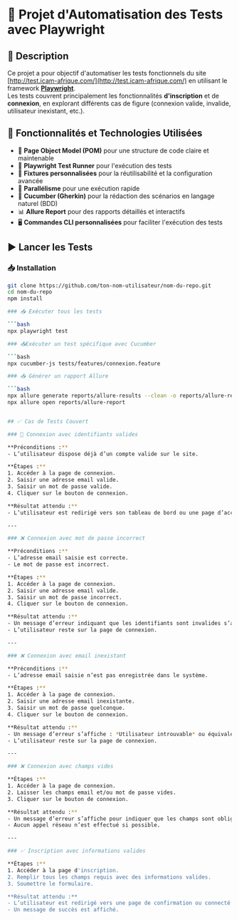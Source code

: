 # 🧪 Projet d'Automatisation des Tests avec Playwright

## 📌 Description

Ce projet a pour objectif d'automatiser les tests fonctionnels du site [http://test.icam-afrique.com/](http://test.icam-afrique.com/) en utilisant le framework **[Playwright](https://playwright.dev/)**.  
Les tests couvrent principalement les fonctionnalités **d'inscription** et de **connexion**, en explorant différents cas de figure (connexion valide, invalide, utilisateur inexistant, etc.).

## 🔧 Fonctionnalités et Technologies Utilisées

- 🧱 **Page Object Model (POM)** pour une structure de code claire et maintenable  
- 🧪 **Playwright Test Runner** pour l'exécution des tests  
- 🧷 **Fixtures personnalisées** pour la réutilisabilité et la configuration avancée  
- 🧵 **Parallélisme** pour une exécution rapide  
- 🍰 **Cucumber (Gherkin)** pour la rédaction des scénarios en langage naturel (BDD)  
- 📊 **Allure Report** pour des rapports détaillés et interactifs  
- 🖥️ **Commandes CLI personnalisées** pour faciliter l'exécution des tests


## ▶️ Lancer les Tests

### 📥 Installation

```bash
git clone https://github.com/ton-nom-utilisateur/nom-du-repo.git
cd nom-du-repo
npm install

### 📥 Exécuter tous les tests

```bash
npx playwright test

### 📥Exécuter un test spécifique avec Cucumber

```bash
npx cucumber-js tests/features/connexion.feature

### 📥 Générer un rapport Allure

```bash
npx allure generate reports/allure-results --clean -o reports/allure-report
npx allure open reports/allure-report


## ✅ Cas de Tests Couvert

### 🔐 Connexion avec identifiants valides

**Préconditions :**  
- L’utilisateur dispose déjà d’un compte valide sur le site.

**Étapes :**  
1. Accéder à la page de connexion.  
2. Saisir une adresse email valide.  
3. Saisir un mot de passe valide.  
4. Cliquer sur le bouton de connexion.  

**Résultat attendu :**  
- L’utilisateur est redirigé vers son tableau de bord ou une page d’accueil authentifiée.

---

### ❌ Connexion avec mot de passe incorrect

**Préconditions :**  
- L’adresse email saisie est correcte.  
- Le mot de passe est incorrect.

**Étapes :**  
1. Accéder à la page de connexion.  
2. Saisir une adresse email valide.  
3. Saisir un mot de passe incorrect.  
4. Cliquer sur le bouton de connexion.  

**Résultat attendu :**  
- Un message d’erreur indiquant que les identifiants sont invalides s’affiche.  
- L’utilisateur reste sur la page de connexion.

---

### ❌ Connexion avec email inexistant

**Préconditions :**  
- L’adresse email saisie n’est pas enregistrée dans le système.

**Étapes :**  
1. Accéder à la page de connexion.  
2. Saisir une adresse email inexistante.  
3. Saisir un mot de passe quelconque.  
4. Cliquer sur le bouton de connexion.  

**Résultat attendu :**  
- Un message d’erreur s’affiche : *Utilisateur introuvable* ou équivalent.  
- L’utilisateur reste sur la page de connexion.

---

### ❌ Connexion avec champs vides

**Étapes :**  
1. Accéder à la page de connexion.  
2. Laisser les champs email et/ou mot de passe vides.  
3. Cliquer sur le bouton de connexion.  

**Résultat attendu :**  
- Un message d’erreur s’affiche pour indiquer que les champs sont obligatoires.  
- Aucun appel réseau n’est effectué si possible.

---

### ✅ Inscription avec informations valides

**Étapes :**  
1. Accéder à la page d'inscription.  
2. Remplir tous les champs requis avec des informations valides.  
3. Soumettre le formulaire.

**Résultat attendu :**  
- L’utilisateur est redirigé vers une page de confirmation ou connecté automatiquement.  
- Un message de succès est affiché.














